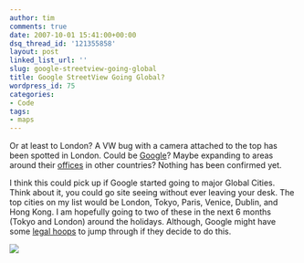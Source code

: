 ```yaml
---
author: tim
comments: true
date: 2007-10-01 15:41:00+00:00
dsq_thread_id: '121355858'
layout: post
linked_list_url: ''
slug: google-streetview-going-global
title: Google StreetView Going Global?
wordpress_id: 75
categories:
- Code
tags:
- maps
---
```


Or at least to London? A VW bug with a camera attached to the top has been
spotted in London. Could be
[Google](http://maps.google.com/help/maps/streetview/index.html)? Maybe
expanding to areas around their [offices](http://googlified.com/2007is-there-a-google-office-near-you/) in other countries? Nothing has been confirmed yet.  
  
I think this could pick up if Google started going to major Global Cities.
Think about it, you could go site seeing without ever leaving your desk. The
top cities on my list would be London, Tokyo, Paris, Venice, Dublin, and Hong
Kong. I am hopefully going to two of these in the next 6 months (Tokyo and
London) around the holidays. Although, Google might have some [legal hoops](http://www.theregister.co.uk/2007/06/05/google_street_view_legality_in_europe/)
to jump through if they decide to do this.  
  
[![](http://4.bp.blogspot.com/_Ng3QbVQfLZ8/RwEVuTA7FPI/AAAAAAAAMSc/7eShW1mlfzk/s400/googUK.jpg)](http://4.bp.blogspot.com/_Ng3QbVQfLZ8/RwEVuTA7FPI/AAAAAAAAMSc/7eShW1mlfzk/s1600-h/googUK.jpg)

